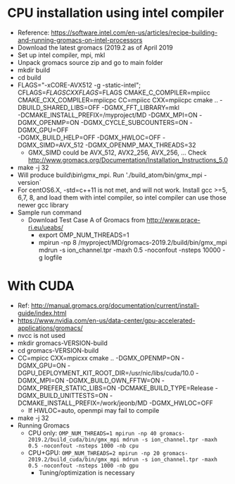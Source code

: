 # CPU installation using intel compiler
- Reference: https://software.intel.com/en-us/articles/recipe-building-and-running-gromacs-on-intel-processors
- Download the latest gromacs (2019.2 as of April 2019
- Set up intel compiler, mpi, mkl
- Unpack gromacs source zip and go to main folder
- mkdir build
- cd build
- FLAGS="-xCORE-AVX512 -g -static-intel"; CFLAGS=$FLAGS CXXFLAGS=$FLAGS CMAKE_C_COMPILER=mpiicc \
  CMAKE_CXX_COMPILER=mpiicpc CC=mpiicc CXX=mpiicpc cmake .. -DBUILD_SHARED_LIBS=OFF -DGMX_FFT_LIBRARY=mkl \
  -DCMAKE_INSTALL_PREFIX=/myproject/MD -DGMX_MPI=ON -DGMX_OPENMP=ON -DGMX_CYCLE_SUBCOUNTERS=ON -DGMX_GPU=OFF \
  -DGMX_BUILD_HELP=OFF -DGMX_HWLOC=OFF -DGMX_SIMD=AVX_512 -DGMX_OPENMP_MAX_THREADS=32
  - GMX_SIMD could be AVX_512, AVX2_256, AVX_256, ... Check http://www.gromacs.org/Documentation/Installation_Instructions_5.0
- make -j 32
- Will produce build\bin\gmx_mpi. Run './build_atom/bin/gmx_mpi -version`
- For centOS6.X, -std=c++11 is not met, and will not work. Install gcc >=5, 6,7, 8, and load them with intel compiler, so intel compiler can use those newer gcc library
- Sample run command
  - Download Test Case A of Gromacs from http://www.prace-ri.eu/ueabs/
	- export OMP_NUM_THREADS=1
	- mpirun -np 8 /myproject/MD/gromacs-2019.2/build/bin/gmx_mpi mdrun -s ion_channel.tpr -maxh 0.5  -noconfout -nsteps 10000 -g logfile

# With CUDA
- Ref: http://manual.gromacs.org/documentation/current/install-guide/index.html
- https://www.nvidia.com/en-us/data-center/gpu-accelerated-applications/gromacs/
- nvcc is not used
- mkdir gromacs-VERSION-build
- cd gromacs-VERSION-build
- CC=mpicc CXX=mpicxx cmake .. -DGMX_OPENMP=ON -DGMX_GPU=ON -DGPU_DEPLOYMENT_KIT_ROOT_DIR=/usr/nic/libs/cuda/10.0  -DGMX_MPI=ON -DGMX_BUILD_OWN_FFTW=ON -DGMX_PREFER_STATIC_LIBS=ON -DCMAKE_BUILD_TYPE=Release -DGMX_BUILD_UNITTESTS=ON -DCMAKE_INSTALL_PREFIX=/work/jeonb/MD -DGMX_HWLOC=OFF
	- If HWLOC=auto, openmpi may fail to compile
- make -j 32
- Running Gromacs
	- CPU only: `OMP_NUM_THREADS=1 mpirun -np 40 gromacs-2019.2/build_cuda/bin/gmx_mpi mdrun -s ion_channel.tpr -maxh 0.5 -noconfout -nsteps 1000 -nb cpu`
	- CPU+GPU: `OMP_NUM_THREADS=2 mpirun -np 20 gromacs-2019.2/build_cuda/bin/gmx_mpi mdrun -s ion_channel.tpr -maxh 0.5 -noconfout -nsteps 1000 -nb gpu`
		- Tuning/optimization is necessary
